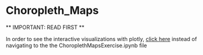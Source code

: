 # Choropleth_Maps

** IMPORTANT: READ FIRST **

In order to see the interactive visualizations with plotly, [click here](http://nbviewer.jupyter.org/github/rossgottschalk/Choropleth_Maps/blob/master/Choropleth%20Maps%20Exercise%20.ipynb) instead of navigating to the the ChoroplethMapsExercise.ipynb file
